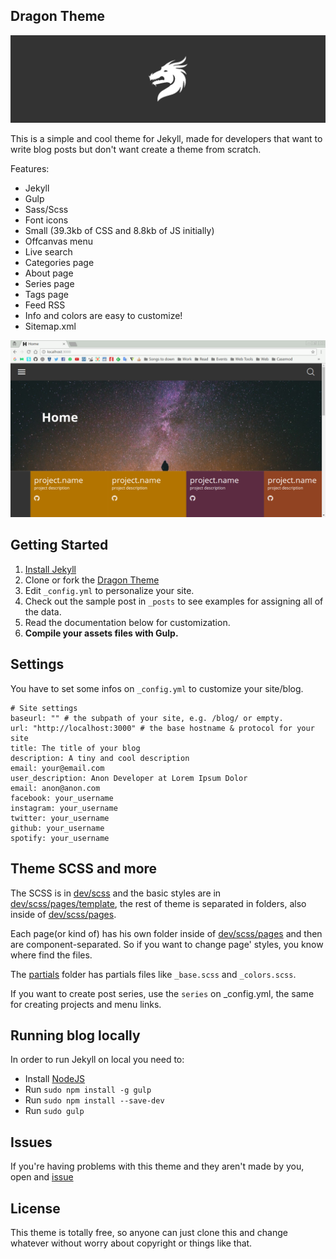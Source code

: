 ## Dragon Theme

![Dragon Theme Logo](logo.png)

This is a simple and cool theme for Jekyll, made for developers that want to write blog posts but don't want create a theme from scratch.

Features:

- Jekyll
- Gulp
- Sass/Scss
- Font icons
- Small (39.3kb of CSS and 8.8kb of JS initially)
- Offcanvas menu
- Live search
- Categories page
- About page
- Series page
- Tags page
- Feed RSS
- Info and colors are easy to customize!
- Sitemap.xml

![Screenshot](screenshot.png)

## Getting Started

1. [Install Jekyll](http://jekyllrb.com)
1. Clone or fork the [Dragon Theme](https://github.com/mhernandes/dragon-theme)
1. Edit `_config.yml` to personalize your site.
1. Check out the sample post in `_posts` to see examples for assigning all of the data.
1. Read the documentation below for customization.
1. **Compile your assets files with Gulp.**

## Settings

You have to set some infos on `_config.yml` to customize your site/blog.

```
# Site settings
baseurl: "" # the subpath of your site, e.g. /blog/ or empty.
url: "http://localhost:3000" # the base hostname & protocol for your site 
title: The title of your blog
description: A tiny and cool description
email: your@email.com
user_description: Anon Developer at Lorem Ipsum Dolor
email: anon@anon.com
facebook: your_username
instagram: your_username
twitter: your_username
github: your_username
spotify: your_username
```

## Theme SCSS and more

The SCSS is in [dev/scss](https://github.com/mhernandes/dragon-theme/tree/master/dev/scss) and the basic styles are in [dev/scss/pages/template](https://github.com/mhernandes/dragon-theme/tree/master/dev/scss/pages/template), the rest of theme is separated in folders, also inside of [dev/scss/pages](https://github.com/mhernandes/dragon-theme/tree/master/dev/scss/pages).

Each page(or kind of) has his own folder inside of [dev/scss/pages](https://github.com/mhernandes/dragon-theme/tree/master/dev/scss/pages) and then are component-separated. So if you want to change page' styles, you know where find the files.

The [partials](https://github.com/mhernandes/dragon-theme/tree/master/dev/scss/partials) folder has partials files like `_base.scss` and `_colors.scss`.

If you want to create post series, use the `series` on _config.yml, the same for creating projects and menu links.

## Running blog locally

In order to run Jekyll on local you need to:

- Install [NodeJS](https://nodejs.org/)
- Run `sudo npm install -g gulp`
- Run `sudo npm install --save-dev`
- Run `sudo gulp`

## Issues

If you're having problems with this theme and they aren't made by you, open and [issue](https://github.com/mhernandes/dragon-theme/issues)

## License

This theme is totally free, so anyone can just clone this and change whatever without worry about copyright or things like that.